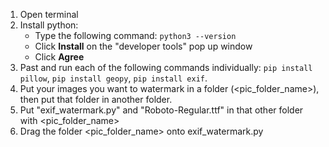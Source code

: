 ﻿
1. Open terminal
2. Install python:
	- Type the following command: `python3 --version`
	- Click **Install** on the "developer tools" pop up window
	- Click **Agree**
3. Past and run each of the following commands individually: `pip install pillow`, `pip install geopy`, `pip install exif`.
4. Put your images you want to watermark in a folder (<pic_folder_name>), then put that folder in another folder.
5. Put "exif_watermark.py" and "Roboto-Regular.ttf" in that other folder with <pic_folder_name>
6. Drag the folder <pic_folder_name> onto exif_watermark.py
